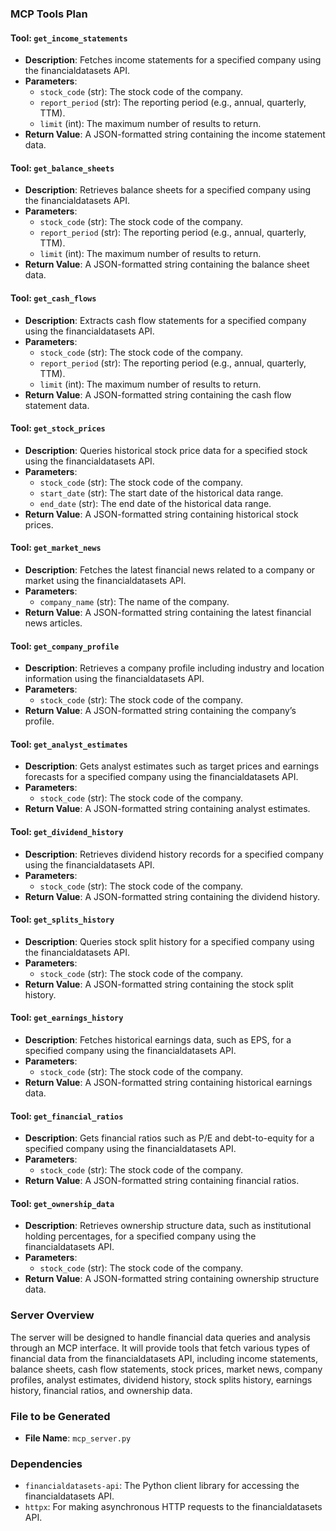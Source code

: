 ### MCP Tools Plan

#### Tool: `get_income_statements`
- **Description**: Fetches income statements for a specified company using the financialdatasets API.
- **Parameters**:
  - `stock_code` (str): The stock code of the company.
  - `report_period` (str): The reporting period (e.g., annual, quarterly, TTM).
  - `limit` (int): The maximum number of results to return.
- **Return Value**: A JSON-formatted string containing the income statement data.

#### Tool: `get_balance_sheets`
- **Description**: Retrieves balance sheets for a specified company using the financialdatasets API.
- **Parameters**:
  - `stock_code` (str): The stock code of the company.
  - `report_period` (str): The reporting period (e.g., annual, quarterly, TTM).
  - `limit` (int): The maximum number of results to return.
- **Return Value**: A JSON-formatted string containing the balance sheet data.

#### Tool: `get_cash_flows`
- **Description**: Extracts cash flow statements for a specified company using the financialdatasets API.
- **Parameters**:
  - `stock_code` (str): The stock code of the company.
  - `report_period` (str): The reporting period (e.g., annual, quarterly, TTM).
  - `limit` (int): The maximum number of results to return.
- **Return Value**: A JSON-formatted string containing the cash flow statement data.

#### Tool: `get_stock_prices`
- **Description**: Queries historical stock price data for a specified stock using the financialdatasets API.
- **Parameters**:
  - `stock_code` (str): The stock code of the company.
  - `start_date` (str): The start date of the historical data range.
  - `end_date` (str): The end date of the historical data range.
- **Return Value**: A JSON-formatted string containing historical stock prices.

#### Tool: `get_market_news`
- **Description**: Fetches the latest financial news related to a company or market using the financialdatasets API.
- **Parameters**:
  - `company_name` (str): The name of the company.
- **Return Value**: A JSON-formatted string containing the latest financial news articles.

#### Tool: `get_company_profile`
- **Description**: Retrieves a company profile including industry and location information using the financialdatasets API.
- **Parameters**:
  - `stock_code` (str): The stock code of the company.
- **Return Value**: A JSON-formatted string containing the company’s profile.

#### Tool: `get_analyst_estimates`
- **Description**: Gets analyst estimates such as target prices and earnings forecasts for a specified company using the financialdatasets API.
- **Parameters**:
  - `stock_code` (str): The stock code of the company.
- **Return Value**: A JSON-formatted string containing analyst estimates.

#### Tool: `get_dividend_history`
- **Description**: Retrieves dividend history records for a specified company using the financialdatasets API.
- **Parameters**:
  - `stock_code` (str): The stock code of the company.
- **Return Value**: A JSON-formatted string containing the dividend history.

#### Tool: `get_splits_history`
- **Description**: Queries stock split history for a specified company using the financialdatasets API.
- **Parameters**:
  - `stock_code` (str): The stock code of the company.
- **Return Value**: A JSON-formatted string containing the stock split history.

#### Tool: `get_earnings_history`
- **Description**: Fetches historical earnings data, such as EPS, for a specified company using the financialdatasets API.
- **Parameters**:
  - `stock_code` (str): The stock code of the company.
- **Return Value**: A JSON-formatted string containing historical earnings data.

#### Tool: `get_financial_ratios`
- **Description**: Gets financial ratios such as P/E and debt-to-equity for a specified company using the financialdatasets API.
- **Parameters**:
  - `stock_code` (str): The stock code of the company.
- **Return Value**: A JSON-formatted string containing financial ratios.

#### Tool: `get_ownership_data`
- **Description**: Retrieves ownership structure data, such as institutional holding percentages, for a specified company using the financialdatasets API.
- **Parameters**:
  - `stock_code` (str): The stock code of the company.
- **Return Value**: A JSON-formatted string containing ownership structure data.

### Server Overview
The server will be designed to handle financial data queries and analysis through an MCP interface. It will provide tools that fetch various types of financial data from the financialdatasets API, including income statements, balance sheets, cash flow statements, stock prices, market news, company profiles, analyst estimates, dividend history, stock splits history, earnings history, financial ratios, and ownership data.

### File to be Generated
- **File Name**: `mcp_server.py`

### Dependencies
- `financialdatasets-api`: The Python client library for accessing the financialdatasets API.
- `httpx`: For making asynchronous HTTP requests to the financialdatasets API.